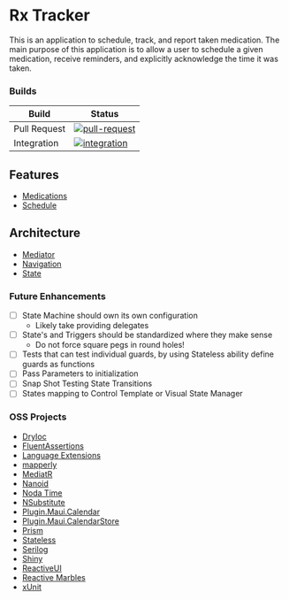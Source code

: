 # Rx Tracker

This is an application to schedule, track, and report taken medication. The main purpose of this application is to allow a user to schedule a given medication,
receive reminders, and explicitly acknowledge the time it was taken.

### Builds

| Build        | Status                                                                                                                                                                                |
|--------------|---------------------------------------------------------------------------------------------------------------------------------------------------------------------------------------|
| Pull Request | [![pull-request](https://github.com/RLittlesII/Rx.Tracker/actions/workflows/pull-request.yml/badge.svg)](https://github.com/RLittlesII/Rx.Tracker/actions/workflows/pull-request.yml) |
| Integration  | [![integration](https://github.com/RLittlesII/Rx.Tracker/actions/workflows/integration.yml/badge.svg)](https://github.com/RLittlesII/Rx.Tracker/actions/workflows/integration.yml)    |

## Features

- [Medications](src/Rx.Tracker/Features/Medications/README.md)
- [Schedule](src/Rx.Tracker/Features/Schedule/README.md)

## Architecture

- [Mediator](src/Rx.Tracker/Mediation/README.md)
- [Navigation](src/Rx.Tracker/Navigation/README.md)
- [State](src/Rx.Tracker/State/README.md)

### Future Enhancements

- [ ] State Machine should own its own configuration
    - Likely take providing delegates
- [ ] State's and Triggers should be standardized where they make sense
    - Do not force square pegs in round holes!
- [ ] Tests that can test individual guards, by using Stateless ability define guards as functions
- [ ] Pass Parameters to initialization
- [ ] Snap Shot Testing State Transitions
- [ ] States mapping to Control Template or Visual State Manager

### OSS Projects

- [DryIoc](https://github.com/dadhi/DryIoc)
- [FluentAssertions](https://github.com/fluentassertions/fluentassertions)
- [Language Extensions](https://github.com/louthy/language-ext)
- [mapperly](https://github.com/riok/mapperly)
- [MediatR](https://github.com/jbogard/MediatR)
- [Nanoid](https://github.com/codeyu/nanoid-net)
- [Noda Time](https://github.com/nodatime/nodatime)
- [NSubstitute](https://github.com/nsubstitute/NSubstitute)
- [Plugin.Maui.Calendar](https://github.com/yurkinh/Plugin.Maui.Calendar)
- [Plugin.Maui.CalendarStore](https://github.com/jfversluis/Plugin.Maui.CalendarStore)
- [Prism](https://github.com/PrismLibrary/Prism)
- [Stateless](https://github.com/dotnet-state-machine/stateless)
- [Serilog](https://github.com/serilog/serilog)
- [Shiny](https://github.com/shinyorg/shiny)
- [ReactiveUI](https://github.com/reactiveui/ReactiveUI)
- [Reactive Marbles](https://github.com/reactivemarbles)
- [xUnit](https://github.com/xunit/xunit)


